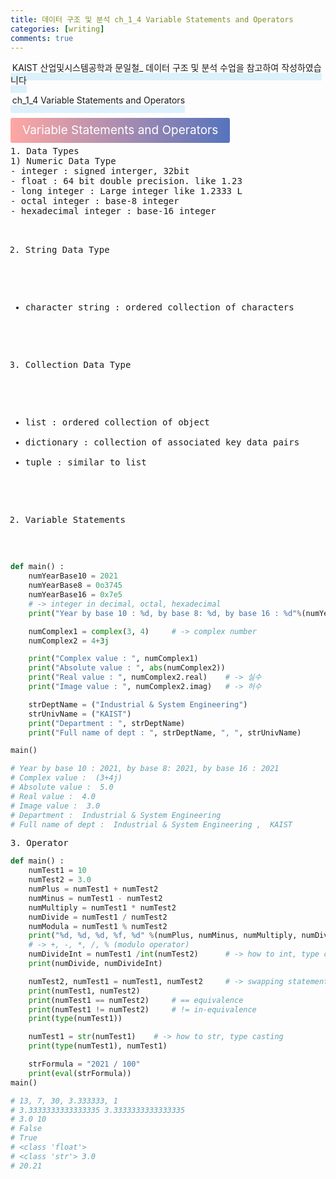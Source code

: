 ```yaml
---
title: 데이터 구조 및 분석 ch_1_4 Variable Statements and Operators
categories: [writing] 
comments: true
---
```

<p><span style="border-bottom: 12px solid #dcf1fb; padding: 0 0 0 0.2em;">KAIST 산업및시스템공학과 문일철_ 데이터 구조 및 분석 수업을 참고하여 작성하였습니다</span></p>
<p><span style="border-bottom: 12px solid #dcf1fb; padding: 0 0 0 0.2em;">ch_1_4 Variable Statements and Operators</span></p>

<html lang="en">
<head>
    <meta charset="UTF-8">
    <title>정의</title>
</head>
<body>

<pre>
</pre>

<p><span style="background: linear-gradient(to right, #ffa7a3, #5673bd); padding: 0.43em 1em; font-size: 19px; border-radius: 3px; color: #ffffff;">Variable Statements and Operators</span></p>
<pre>
1. Data Types
1) Numeric Data Type
- integer : signed interger, 32bit
- float : 64 bit double precision. like 1.23
- long integer : Large integer like 1.2333 L
- octal integer : base-8 integer
- hexadecimal integer : base-16 integer

2) String Data Type
- character string : ordered collection of characters

3) Collection Data Type
- list : ordered collection of object
- dictionary : collection of associated key data pairs
- tuple : similar to list

2. Variable Statements
</pre>
</body>
</html>


```python
def main() :
    numYearBase10 = 2021
    numYearBase8 = 0o3745
    numYearBase16 = 0x7e5
    # -> integer in decimal, octal, hexadecimal
    print("Year by base 10 : %d, by base 8: %d, by base 16 : %d"%(numYearBase10, numYearBase8, numYearBase16))

    numComplex1 = complex(3, 4)     # -> complex number
    numComplex2 = 4+3j

    print("Complex value : ", numComplex1)
    print("Absolute value : ", abs(numComplex2))
    print("Real value : ", numComplex2.real)    # -> 실수
    print("Image value : ", numComplex2.imag)   # -> 허수

    strDeptName = ("Industrial & System Engineering")
    strUnivName = ("KAIST")
    print("Department : ", strDeptName)
    print("Full name of dept : ", strDeptName, ", ", strUnivName)

main()

# Year by base 10 : 2021, by base 8: 2021, by base 16 : 2021
# Complex value :  (3+4j)
# Absolute value :  5.0
# Real value :  4.0
# Image value :  3.0
# Department :  Industrial & System Engineering
# Full name of dept :  Industrial & System Engineering ,  KAIST
```

<body>
<pre>
3. Operator
</pre>
</body>

```python
def main() :
    numTest1 = 10
    numTest2 = 3.0
    numPlus = numTest1 + numTest2
    numMinus = numTest1 - numTest2
    numMultiply = numTest1 * numTest2
    numDivide = numTest1 / numTest2
    numModula = numTest1 % numTest2
    print("%d, %d, %d, %f, %d" %(numPlus, numMinus, numMultiply, numDivide, numModula))
    # -> +, -, *, /, % (modulo operator)
    numDivideInt = numTest1 /int(numTest2)      # -> how to int, type casting
    print(numDivide, numDivideInt)

    numTest2, numTest1 = numTest1, numTest2     # -> swapping statement
    print(numTest1, numTest2)
    print(numTest1 == numTest2)     # == equivalence
    print(numTest1 != numTest2)     # != in-equivalence
    print(type(numTest1))

    numTest1 = str(numTest1)    # -> how to str, type casting
    print(type(numTest1), numTest1)

    strFormula = "2021 / 100"
    print(eval(strFormula))
main()

# 13, 7, 30, 3.333333, 1
# 3.3333333333333335 3.3333333333333335
# 3.0 10
# False
# True
# <class 'float'>
# <class 'str'> 3.0
# 20.21
```